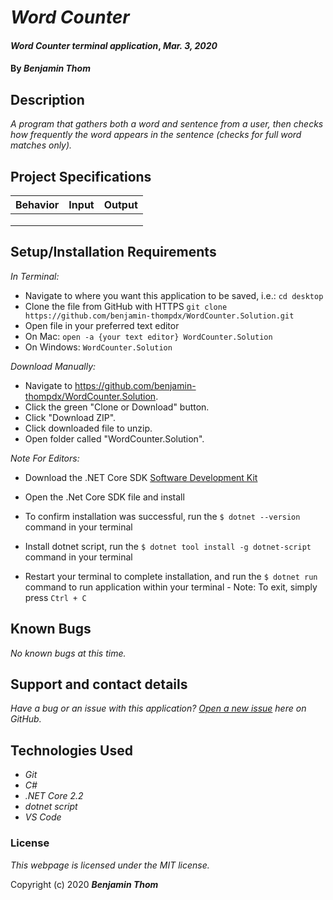 # _Word Counter_

#### _Word Counter terminal application_, _Mar. 3, 2020_

#### By _**Benjamin Thom**_

## Description

_A program that gathers both a word and sentence from a user, then checks how frequently the word appears in the sentence (checks for full word matches only)._

## Project Specifications

| Behavior | Input | Output |
|---|:---:|:---:|
||||
||||
||||

## Setup/Installation Requirements

_In Terminal:_

* Navigate to where you want this application to be saved, i.e.:
```cd desktop```
* Clone the file from GitHub with HTTPS
```git clone https://github.com/benjamin-thompdx/WordCounter.Solution.git```
* Open file in your preferred text editor
* On Mac: ```open -a {your text editor} WordCounter.Solution```
* On Windows: ```WordCounter.Solution```

_Download Manually:_

* Navigate to https://github.com/benjamin-thompdx/WordCounter.Solution.
* Click the green "Clone or Download" button.
* Click "Download ZIP".
* Click downloaded file to unzip.
* Open folder called "WordCounter.Solution".

_Note For Editors:_ 
* Download the .NET Core SDK [Software Development Kit](https://dotnet.microsoft.com/download)
* Open the .Net Core SDK file and install
* To confirm installation was successful, run the ```$ dotnet --version``` command in your terminal

* Install dotnet script, run the ```$ dotnet tool install -g dotnet-script``` command in your terminal
* Restart your terminal to complete installation, and run the ```$ dotnet run``` command to run application within your terminal - Note: To exit, simply press ```Ctrl + C```

## Known Bugs

_No known bugs at this time._

## Support and contact details

_Have a bug or an issue with this application? [Open a new issue](https://github.com/benjamin-thompdx/WordCounter.Solution/issues) here on GitHub._

## Technologies Used
* _Git_
* _C#_
* _.NET Core 2.2_
* _dotnet script_
* _VS Code_

### License

*This webpage is licensed under the MIT license.*

Copyright (c) 2020 **_Benjamin Thom_**
